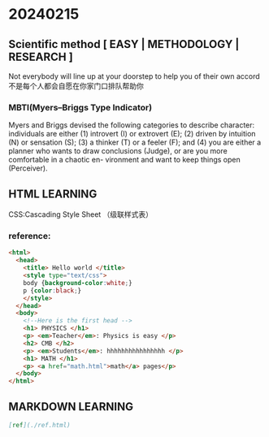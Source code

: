# 20240215

## Scientific method \[ EASY | METHODOLOGY | RESEARCH ]

Not everybody will line up at your doorstep to help you of their own accord\
不是每个人都会自愿在你家门口排队帮助你

### MBTI(Myers–Briggs Type Indicator)

Myers and Briggs devised the following categories to describe character: individuals are either (1) introvert (I) or extrovert (E); (2) driven by intuition (N) or sensation (S); (3) a thinker (T) or a feeler (F); and (4) you are either a planner who wants to draw conclusions (Judge), or are you more comfortable in a chaotic en- vironment and want to keep things open (Perceiver).

## HTML LEARNING

CSS:Cascading Style Sheet （级联样式表）

### reference:

```html
<html>
  <head>
    <title> Hello world </title>
    <style type="text/css">
    body {background-color:white;}
    p {color:black;}
    </style>
  </head>
  <body>
    <!--Here is the first head -->
    <h1> PHYSICS </h1>
    <p> <em>Teacher</em>: Physics is easy </p>
    <h2> CMB </h2>
    <p> <em>Students</em>: hhhhhhhhhhhhhhhh </p>
    <h1> MATH </h1>
    <p> <a href="math.html">math</a> pages</p>
  </body>
</html>
```

## MARKDOWN LEARNING

```md
[ref](./ref.html)
```
